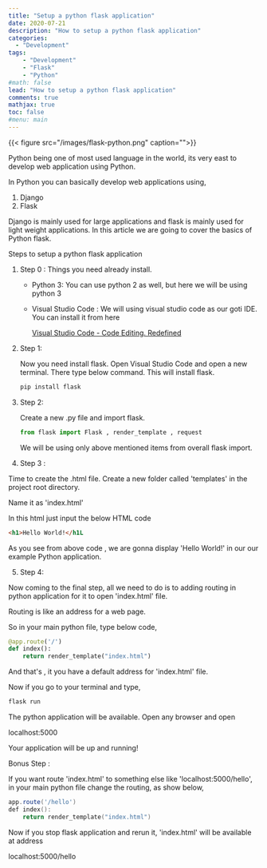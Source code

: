 ```yaml
---
title: "Setup a python flask application"
date: 2020-07-21
description: "How to setup a python flask application"
categories:
  - "Development"
tags: 
    - "Development"
    - "Flask"
    - "Python"
#math: false
lead: "How to setup a python flask application"
comments: true
mathjax: true
toc: false
#menu: main
---
```


{{< figure src="/images/flask-python.png" caption="">}}

Python being one of most used language in the world, its very east to develop web application using Python.

In Python you can basically develop web applications using,

1. Django
2. Flask

Django is mainly used for large applications and flask is mainly used for light weight applications. In this article we are going to cover the basics of Python flask.

Steps to setup a python flask application

1. Step 0 : Things you need already install.
    - Python 3:  You can use python 2 as well, but here we will be using python 3
    - Visual Studio Code : We will using visual studio code as our goti IDE. You can install it from here

        [Visual Studio Code - Code Editing. Redefined](https://code.visualstudio.com/)

2. Step 1:

    Now you need install flask. Open Visual Studio Code and open a new terminal. There type below command. This will install flask.

    ```powershell
    pip install flask
    ```

3. Step 2:

    Create a new .py file and import flask.

    ```python
    from flask import Flask , render_template , request
    ```

    We will be using only above mentioned items from overall flask import.

4. Step 3 :

Time to create the .html file. Create a new folder called 'templates' in the project root directory.

Name it as 'index.html'

In this html just input the below HTML code

```html
<h1>Hello World!</h1L
```

As you see from above code , we are gonna display 'Hello World!' in our our example Python application.

5. Step 4:

Now coming to the final step, all we need to do is to adding routing in python application for it to open 'index.html' file.

Routing is like an address for a web page.

So in your main python file, type below code,

```python
@app.route('/')
def index():
    return render_template("index.html")
```

And that's , it you have a default address for 'index.html' file. 

Now if you go to your terminal and type,

```powershell
flask run
```

The python application will be available. Open any browser and open

localhost:5000

Your application will be up and running!

Bonus Step :

If you want route 'index.html' to something else like 'localhost:5000/hello', in your main python file change the routing, as show below,

```powershell
app.route('/hello')
def index():
    return render_template("index.html")
```

Now if you stop flask application and rerun it, 'index.html' will be available at address 

localhost:5000/hello
